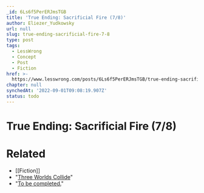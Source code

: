 ```yaml
---
_id: 6Ls6f5PerERJmsTGB
title: 'True Ending: Sacrificial Fire (7/8)'
author: Eliezer_Yudkowsky
url: null
slug: true-ending-sacrificial-fire-7-8
type: post
tags:
  - LessWrong
  - Concept
  - Post
  - Fiction
href: >-
  https://www.lesswrong.com/posts/6Ls6f5PerERJmsTGB/true-ending-sacrificial-fire-7-8
chapter: null
synchedAt: '2022-09-01T09:08:19.907Z'
status: todo
---
```


# True Ending: Sacrificial Fire (7/8)


# Related

- [[Fiction]]
- "[Three Worlds Collide](https://www.lesswrong.com/lw/y4/three_worlds_collide_08/)"
- "[To be completed.](https://www.lesswrong.com/lw/yc/epilogue_atonement_88/)"